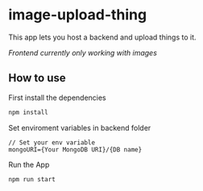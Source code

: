 # image-upload-thing
This app lets you host a backend and upload things to it.

_Frontend currently only working with images_

## How to use

First install the dependencies
```bash
npm install
```

Set enviroment variables in backend folder
```env
// Set your env variable
mongoURI={Your MongoDB URI}/{DB name}
```

Run the App
```bash
npm run start
```

